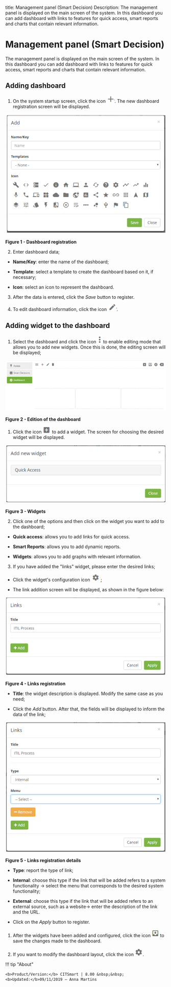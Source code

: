 title: Management panel (Smart Decision)
Description: The management panel is displayed on the main screen of the system. In this dashboard you can add dashboard with links to features for quick access, smart reports and charts that contain relevant information.

# Management panel (Smart Decision)

The management panel is displayed on the main screen of the system. In this
dashboard you can add dashboard with links to features for quick access, smart
reports and charts that contain relevant information.

Adding dashboard
----------------

1.  On the system startup screen, click the icon ![Criar](images/panel-1.png). The new dashboard registration screen will be displayed.

![Criar](images/panel-2.png)

**Figure 1 - Dashboard registration**

2.  Enter dashboard data;

-   **Name/Key**: enter the name of the dashboard;

-   **Template**: select a template to create the dashboard based on it, if
    necessary;

-   **Icon**: select an icon to represent the dashboard.

3.  After the data is entered, click the *Save* button to register.

4.  To edit dashboard information, click the icon ![Criar](images/panel-3.png).

    
Adding widget to the dashboard
------------------------------

1.  Select the dashboard and click the icon ![Criar](images/panel-4.png) to enable editing mode that allows you to add new widgets. Once this is done, the editing screen will be displayed;

![Criar](images/panel-5.png)

**Figure 2 - Edition of the dashboard**

1.  Click the icon ![Criar](images/panel-6.png) to add a widget. The screen for choosing the desired widget will be
    displayed.

![Criar](images/panel-7.png)

**Figure 3 - Widgets**

2.  Click one of the options and then click on the widget you want to add to the
    dashboard;

-   **Quick access**: allows you to add links for quick access.

-   **Smart Reports**: allows you to add dynamic reports.

-   **Widgets**: allows you to add graphs with relevant information.

3.  If you have added the "links" widget, please enter the desired links;

-   Click the widget's configuration icon ![Criar](images/panel-8.png);

-   The link addition screen will be displayed, as shown in the figure below:

![Criar](images/panel-9.png)

**Figure 4 - Links registration**

-   **Title**: the widget description is displayed. Modify the same case as you
    need;

-   Click the *Add* button. After that, the fields will be displayed to inform
    the data of the link;

![Criar](images/panel-10.png)

**Figure 5 - Links registration details**

-   **Type**: report the type of link;

-   **Internal**: choose this type if the link that will be added refers to a
    system functionality -\> select the menu that corresponds to the desired
    system functionality;

-   **External**: choose this type if the link that will be added refers to an
    external source, such as a website-\> enter the description of the link and
    the URL.

-   Click on the *Apply* button to register.

1.  After the widgets have been added and configured, click the icon ![Criar](images/panel-11.png) to save the changes made to the dashboard.

2.  If you want to modify the dashboard layout, click the icon ![Criar](images/panel-12.png).


!!! tip "About"

    <b>Product/Version:</b> CITSmart | 8.00 &nbsp;&nbsp;
    <b>Updated:</b>09/11/2019 – Anna Martins
